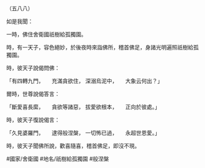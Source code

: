 （五八八）

如是我聞：

一時，佛住舍衛國祇樹給孤獨園。

時，有一天子，容色絕妙，於後夜時來詣佛所，稽首佛足，身諸光明遍照祇樹給孤獨園。

時，彼天子說偈問佛：

「有四轉九門，　　充滿貪欲住，
深溺烏泥中，　　大象云何出？」

爾時，世尊說偈答言：

「斷愛喜長縻，　　貪欲等諸惡，
拔愛欲根本，　　正向於彼處。」

時，彼天子復說偈言：

「久見婆羅門，　　逮得般涅槃，
一切怖已過，　　永超世恩愛。」

時，彼天子聞佛所說，歡喜隨喜，稽首佛足，即沒不現。

#國家/舍衛國
#地名/祇樹給孤獨園
#般涅槃
